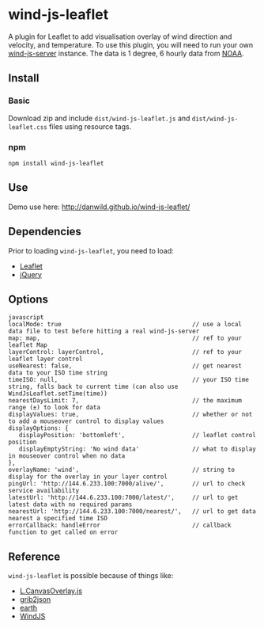 # wind-js-leaflet
A plugin for Leaflet to add visualisation overlay of wind direction and velocity, and temperature.
To use this plugin, you will need to run your own [wind-js-server](https://github.com/danwild/wind-js-server) instance.
The data is 1 degree, 6 hourly data from [NOAA](http://nomads.ncep.noaa.gov/).

## Install

### Basic
Download zip and include `dist/wind-js-leaflet.js` and `dist/wind-js-leaflet.css` files using resource tags.

### npm
`npm install wind-js-leaflet`

## Use
Demo use here: http://danwild.github.io/wind-js-leaflet/

## Dependencies
Prior to loading `wind-js-leaflet`, you need to load:
- [Leaflet](leafletjs.com)
- [jQuery](https://jquery.com/)

## Options
```
javascript
localMode: true                                     // use a local data file to test before hitting a real wind-js-server
map: map,                                           // ref to your leaflet Map
layerControl: layerControl,                         // ref to your leaflet layer control
useNearest: false,                                  // get nearest data to your ISO time string
timeISO: null,                                      // your ISO time string, falls back to current time (can also use WindJsLeaflet.setTime(time))
nearestDaysLimit: 7,                                // the maximum range (±) to look for data 
displayValues: true,                                // whether or not to add a mouseover control to display values
displayOptions: {
   displayPosition: 'bottomleft',                   // leaflet control position
   displayEmptyString: 'No wind data'               // what to display in mouseover control when no data
},
overlayName: 'wind',                                // string to display for the overlay in your layer control
pingUrl: 'http://144.6.233.100:7000/alive/',        // url to check service availability
latestUrl: 'http://144.6.233.100:7000/latest/',     // url to get latest data with no required params   
nearestUrl: 'http://144.6.233.100:7000/nearest/',   // url to get data nearest a specified time ISO
errorCallback: handleError                          // callback function to get called on error
```

## Reference
`wind-js-leaflet` is possible because of things like:
- [L.CanvasOverlay.js](https://gist.github.com/Sumbera/11114288)
- [grib2json](https://github.com/cambecc/grib2json)
- [earth](https://github.com/cambecc/earth)
- [WindJS](https://github.com/Esri/wind-js)